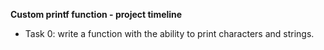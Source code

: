 **Custom printf function - project timeline**

* Task 0: write a function with the ability to print characters and strings.


